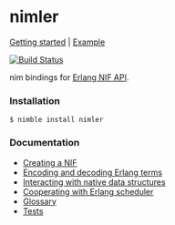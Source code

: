# nimler

[Getting started](docs/CREATE_NIF.md) | [Example](./example)

[![Build Status](https://nimble.directory/ci/badges/nimler/nimdevel/status.svg)](https://nimble.directory/ci/badges/nimler/nimdevel/output.html)

nim bindings for [Erlang NIF API](http://erlang.org/doc/man/erl_nif.html).

### Installation

```
$ nimble install nimler
```

### Documentation

* [Creating a NIF](docs/CREATE_NIF.md)
* [Encoding and decoding Erlang terms](docs/TERM_CODEC.md)
* [Interacting with native data structures](docs/RESOURCES.md)
* [Cooperating with Erlang scheduler](docs/TIMESLICE.md)
* [Glossary](docs/GLOSSARY.md)
* [Tests](docs/TESTS.md)


